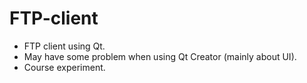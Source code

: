 # FTP-client
- FTP client using Qt. 
- May have some problem when using Qt Creator (mainly about UI).
- Course experiment.

